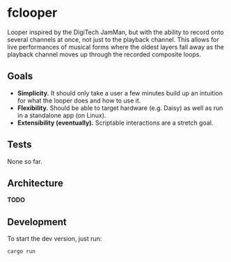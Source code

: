 # fclooper

Looper inspired by the DigiTech JamMan, but with the ability to record onto several channels at once, not just to the playback channel. This allows for live performances of musical forms where the oldest layers fall away as the playback channel moves up through the recorded composite loops.

## Goals

* **Simplicity.** It should only take a user a few minutes build up an intuition for what the looper does and how to use it.
* **Flexibility.** Should be able to target hardware (e.g. Daisy) as well as run in a standalone app (on Linux).
* **Extensibility (eventually).** Scriptable interactions are a stretch goal.

## Tests

None so far.

## Architecture

**TODO**

## Development

To start the dev version, just run:

```sh
cargo run
```

